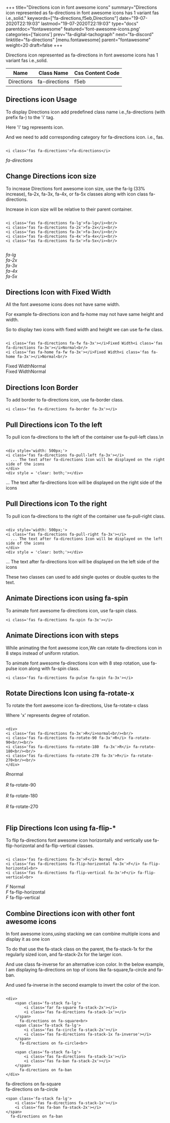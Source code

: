 +++
title="Directions icon in font awesome icons"
summary="Directions icon represented as fa-directions in font awesome icons has 1 variant fas i.e.,solid."
keywords=["fa-directions,f5eb,Directions"]
date="19-07-2020T22:19:03"
lastmod="19-07-2020T22:19:03"
type="docs"
parentdoc="fontawesome"
featured='font-awesome-icons.png'
categories=['faicons']
prev="fa-digital-tachograph"
next="fa-discord"
linktitle="fa-directions"
[menu.fontawesome]
parent="fontawesome"
weight=20
draft=false
+++


Directions icon represented as fa-directions in font awesome icons has 1 variant fas i.e.,solid.

<div class='table-responsive'><table class='table'><thead><tr><th>Name</th><th>Class Name</th><th>Css Content Code</th></tr></thead><tbody><tr><td>Directions</td><td>fa-directions</td><td>f5eb</td></tr></tbody></table></div>



## Directions icon Usage

To display Directions icon add predefined class name i.e.,fa-directions (with prefix fa-) to the 'i' tag.

Here 'i' tag represents icon.

And we need to add corresponding category for fa-directions icon. i.e., fas.


```

<i class='fas fa-directions'>fa-directions</i>
```

<i class='fas fa-directions'>fa-directions</i>




## Change Directions icon size
To increase Directions font awesome icon size, use the fa-lg (33% increase), fa-2x, fa-3x, fa-4x, or fa-5x classes along with icon class fa-directions.

Increase in icon size will be relative to their parent container. 

```

<i class='fas fa-directions fa-lg'>fa-lg</i><br/>
<i class='fas fa-directions fa-2x'>fa-2x</i><br/>
<i class='fas fa-directions fa-3x'>fa-3x</i><br/>
<i class='fas fa-directions fa-4x'>fa-4x</i><br/>
<i class='fas fa-directions fa-5x'>fa-5x</i><br/>
            
```

<i class='fas fa-directions fa-lg'>fa-lg</i><br/>
<i class='fas fa-directions fa-2x'>fa-2x</i><br/>
<i class='fas fa-directions fa-3x'>fa-3x</i><br/>
<i class='fas fa-directions fa-4x'>fa-4x</i><br/>
<i class='fas fa-directions fa-5x'>fa-5x</i><br/>
            



## Directions Icon with Fixed Width 

All the font awesome icons does not have same width.

For example fa-directions icon and fa-home may not have same height and width.

So to display two icons with fixed width and height we can use fa-fw class.


```

<i class='fas fa-directions fa-fw fa-3x'></i>Fixed Width<i class='fas fa-directions fa-3x'></i>Normal<br/>
<i class='fas fa-home fa-fw fa-3x'></i>Fixed Width<i class='fas fa-home fa-3x'></i>Normal<br/>
```

<i class='fas fa-directions fa-fw fa-3x'></i>Fixed Width<i class='fas fa-directions fa-3x'></i>Normal<br/>
<i class='fas fa-home fa-fw fa-3x'></i>Fixed Width<i class='fas fa-home fa-3x'></i>Normal<br/>



## Directions Icon Border 

To add border to fa-directions icon, use fa-border class.


```
<i class='fas fa-directions fa-border fa-3x'></i>

```
<i class='fas fa-directions fa-border fa-3x'></i>





## Pull Directions icon To the left

To pull icon fa-directions to the left of the container use fa-pull-left class.\n

```

<div style='width: 500px;'>
<i class='fas fa-directions fa-pull-left fa-3x'></i>
  ... The text after fa-directions Icon will be displayed on the right side of the icons
</div>
<div style = 'clear: both;'></div>
```

<div style='width: 500px;'>
<i class='fas fa-directions fa-pull-left fa-3x'></i>
  ... The text after fa-directions Icon will be displayed on the right side of the icons
</div>
<div style = 'clear: both;'></div>




## Pull Directions icon To the right
To pull icon fa-directions to the right of the container use fa-pull-right class.

```

<div style='width: 500px;'>
<i class='fas fa-directions fa-pull-right fa-3x'></i>
  ... The text after fa-directions Icon will be displayed on the left side of the icons
</div>
<div style = 'clear: both;'></div>
```

<div style='width: 500px;'>
<i class='fas fa-directions fa-pull-right fa-3x'></i>
  ... The text after fa-directions Icon will be displayed on the left side of the icons
</div>
<div style = 'clear: both;'></div>

These two classes can used to add single quotes or double quotes to the text.


## Animate Directions icon using fa-spin
To animate font awesome fa-directions icon, use fa-spin class.

```
<i class='fas fa-directions fa-spin fa-3x'></i>
```
<i class='fas fa-directions fa-spin fa-3x'></i>




## Animate Directions icon with steps
While animating the font awesome icon,We can rotate fa-directions icon in 8 steps instead of uniform rotation.

To animate font awesome fa-directions icon with 8 step rotation, use fa-pulse icon along with fa-spin class.


```
<i class='fas fa-directions fa-pulse fa-spin fa-3x'></i>

```
<i class='fas fa-directions fa-pulse fa-spin fa-3x'></i>





## Rotate Directions Icon using fa-rotate-x
To rotate the font awesome icon fa-directions, Use fa-rotate-x class

Where 'x' represents degree of rotation.


```

<div>
<i class='fas fa-directions fa-3x'>R</i>normal<br/><br/>
<i class='fas fa-directions fa-rotate-90 fa-3x'>R</i> fa-rotate-90<br/><br/> 
<i class='fas fa-directions fa-rotate-180  fa-3x'>R</i> fa-rotate-180<br/><br/> 
<i class='fas fa-directions fa-rotate-270 fa-3x'>R</i> fa-rotate-270<br/><br/>
</div>
```

<div>
<i class='fas fa-directions fa-3x'>R</i>normal<br/><br/>
<i class='fas fa-directions fa-rotate-90 fa-3x'>R</i> fa-rotate-90<br/><br/> 
<i class='fas fa-directions fa-rotate-180  fa-3x'>R</i> fa-rotate-180<br/><br/> 
<i class='fas fa-directions fa-rotate-270 fa-3x'>R</i> fa-rotate-270<br/><br/>
</div>




## Flip Directions Icon using fa-flip-*
To flip fa-directions font awesome icon horizontally and vertically use fa-flip-horizontal and fa-flip-vertical classes. 

```

<i class='fas fa-directions fa-3x'>F</i> Normal <br>
<i class='fas fa-directions fa-flip-horizontal fa-3x'>F</i> fa-flip-horizontal<br>
<i class='fas fa-directions fa-flip-vertical fa-3x'>F</i> fa-flip-vertical<br>
```

<i class='fas fa-directions fa-3x'>F</i> Normal <br>
<i class='fas fa-directions fa-flip-horizontal fa-3x'>F</i> fa-flip-horizontal<br>
<i class='fas fa-directions fa-flip-vertical fa-3x'>F</i> fa-flip-vertical<br>




## Combine Directions icon with other font awesome icons
In font awesome icons,using stacking we can combine multiple icons and display it as one icon 

To do that use the fa-stack class on the parent, the fa-stack-1x for the regularly sized icon, and fa-stack-2x for the larger icon.

And use class fa-inverse for an alternative icon color. 
In the below example, I am displaying fa-directions on top of icons like fa-square,fa-circle and fa-ban.

And used fa-inverse in the second example to invert the color of the icon.

```

<div>
    <span class='fa-stack fa-lg'>
        <i class='far fa-square fa-stack-2x'></i>
        <i class='fas fa-directions fa-stack-1x'></i>
    </span>
      fa-directions on fa-square<br>
    <span class='fa-stack fa-lg'>
        <i class='fas fa-circle fa-stack-2x'></i>
        <i class='fas fa-directions fa-stack-1x fa-inverse'></i>
    </span>
      fa-directions on fa-circle<br>

    <span class='fa-stack fa-lg'>
        <i class='fas fa-directions fa-stack-1x'></i>
        <i class='fas fa-ban fa-stack-2x'></i>
    </span>
      fa-directions on fa-ban
</div>
```

<div>
    <span class='fa-stack fa-lg'>
        <i class='far fa-square fa-stack-2x'></i>
        <i class='fas fa-directions fa-stack-1x'></i>
    </span>
      fa-directions on fa-square<br>
    <span class='fa-stack fa-lg'>
        <i class='fas fa-circle fa-stack-2x'></i>
        <i class='fas fa-directions fa-stack-1x fa-inverse'></i>
    </span>
      fa-directions on fa-circle<br>

    <span class='fa-stack fa-lg'>
        <i class='fas fa-directions fa-stack-1x'></i>
        <i class='fas fa-ban fa-stack-2x'></i>
    </span>
      fa-directions on fa-ban
</div>






